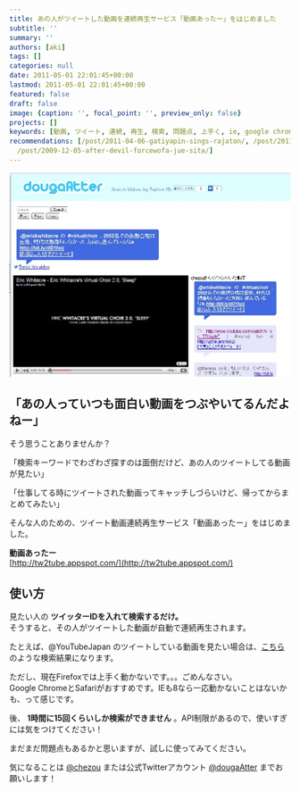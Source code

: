 ```yaml
---
title: あの人がツイートした動画を連続再生サービス「動画あったー」をはじめました
subtitle: ''
summary: ''
authors: [aki]
tags: []
categories: null
date: 2011-05-01 22:01:45+00:00
lastmod: 2011-05-01 22:01:45+00:00
featured: false
draft: false
image: {caption: '', focal_point: '', preview_only: false}
projects: []
keywords: [動画, ツイート, 連続, 再生, 検索, 問題点, 上手く, ie, google chrome, da]
recommendations: [/post/2011-04-06-gatiyapin-sings-rajaton/, /post/2011-04-06-eric-whitacrenoteddenojiang-yan-gagong-kai/,
  /post/2009-12-05-after-devil-forcewofa-jue-sita/]
---
```

[![動画あったー](da_thumb.jpg)](http://tw2tube.appspot.com/)

## 「あの人っていつも面白い動画をつぶやいてるんだよねー」
そう思うことありませんか？

「検索キーワードでわざわざ探すのは面倒だけど、あの人のツイートしてる動画が見たい」

「仕事してる時にツイートされた動画ってキャッチしづらいけど、帰ってからまとめてみたい」

そんな人のための、ツイート動画連続再生サービス「動画あったー」をはじめました。

**動画あったー**  
[http://tw2tube.appspot.com/](http://tw2tube.appspot.com/)

## 使い方
見たい人の **ツイッターIDを入れて検索するだけ。**  
そうすると、その人がツイートした動画が自動で連続再生されます。

たとえば、@YouTubeJapan のツイートしている動画を見たい場合は、[こちら](http://tw2tube.appspot.com/?user=YouTubeJapan)のような検索結果になります。[  
](http://tw2tube.appspot.com/?user=YouTubeJapan)

ただし、現在Firefoxでは上手く動かないです。。。ごめんなさい。  
Google ChromeとSafariがおすすめです。IEも8なら一応動かないことはないかも、って感じです。

後、 **1時間に15回くらいしか検索ができません** 。API制限があるので、使いすぎには気をつけてください！

まだまだ問題点もあるかと思いますが、試しに使ってみてください。

気になることは [@chezou](http://twitter.com/chezou) または公式Twitterアカウント [@dougaAtter](http://twitter.com/dougaAtter) までお願いします！



